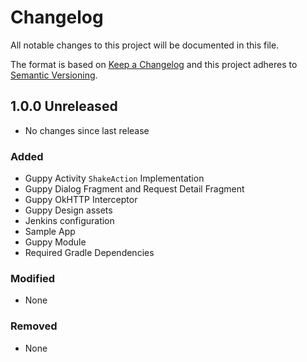 # Changelog
All notable changes to this project will be documented in this file.

The format is based on [Keep a Changelog](https://keepachangelog.com/en/1.0.0/)
and this project adheres to [Semantic Versioning](https://semver.org/spec/v2.0.0.html).

## 1.0.0 Unreleased

* No changes since last release

### Added
* Guppy Activity `ShakeAction` Implementation
* Guppy Dialog Fragment and Request Detail Fragment
* Guppy OkHTTP Interceptor
* Guppy Design assets
* Jenkins configuration
* Sample App
* Guppy Module
* Required Gradle Dependencies

### Modified
* None

### Removed
* None